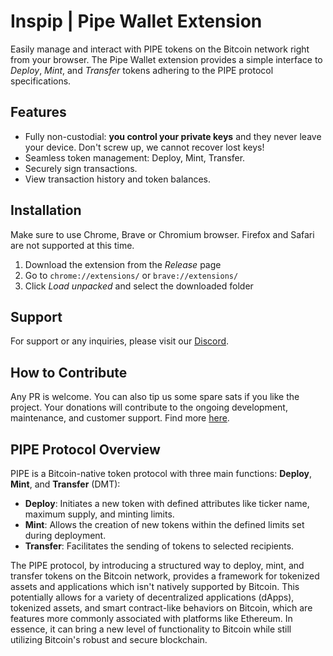 # Inspip | Pipe Wallet Extension
Easily manage and interact with PIPE tokens on the Bitcoin network right from your browser. The Pipe Wallet extension provides a simple interface to *Deploy*, *Mint*, and *Transfer* tokens adhering to the PIPE protocol specifications.

## Features
- Fully non-custodial: **you control your private keys** and they never leave your device. Don't screw up, we cannot recover lost keys!
- Seamless token management: Deploy, Mint, Transfer.
- Securely sign transactions.
- View transaction history and token balances.

## Installation
Make sure to use Chrome, Brave or Chromium browser. Firefox and Safari are not supported at this time.

1. Download the extension from the *Release* page
2. Go to `chrome://extensions/` or `brave://extensions/`
3. Click *Load unpacked* and select the downloaded folder

## Support
For support or any inquiries, please visit our [Discord](https://discord.gg/gpFGS4UJ5f).

## How to Contribute
Any PR is welcome. You can also tip us some spare sats if you like the project.
Your donations will contribute to the ongoing development, maintenance, and customer support. Find more [here](SUPPORT.md).

## PIPE Protocol Overview
PIPE is a Bitcoin-native token protocol with three main functions: **Deploy**, **Mint**, and **Transfer** (DMT):

- **Deploy**: Initiates a new token with defined attributes like ticker name, maximum supply, and minting limits.
- **Mint**: Allows the creation of new tokens within the defined limits set during deployment.
- **Transfer**: Facilitates the sending of tokens to selected recipients.

The PIPE protocol, by introducing a structured way to deploy, mint, and transfer tokens on the Bitcoin network, provides a framework for tokenized assets and applications which isn't natively supported by Bitcoin. This potentially allows for a variety of decentralized applications (dApps), tokenized assets, and smart contract-like behaviors on Bitcoin, which are features more commonly associated with platforms like Ethereum.
In essence, it can bring a new level of functionality to Bitcoin while still utilizing Bitcoin's robust and secure blockchain.
